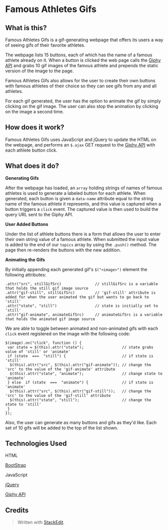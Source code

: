 # Famous Athletes Gifs

## What is this?

Famous Athletes Gifs is a gif-generating webpage that offers its users a way of seeing gifs of their favorite athletes.

The webpage lists 15 buttons, each of which has the name of a famous athlete already on it. When a button is clicked the web page calls the  [Giphy API](https://github.com/Giphy) and grabs 10 gif images of the famous athlete and prepends the static version of the image to the page.

Famous Athletes Gifs also allows for the user to create their own buttons with famous athletes of their choice so they can see gifs from any and all athletes.

For each gif generated, the user has the option to animate the gif by simply clicking on the gif image. The user can also stop the animation by clicking on the image a second time.


## How does it work?

Famous Athletes Gifs uses JavaScript and jQuery to update the HTML on the webpage, and performs an `$.ajax`  GET request to the [Giphy API](https://github.com/Giphy) with each athlete button click.


## What does it do?

**Generating Gifs**

After the webpage has loaded, an `array` holding strings of names of famous athletes is used to generate a labeled button for each athlete. When generated, each button is given a `data-name` attribute equal to the string name of the famous athlete it represents, and this value is captured when a button triggers a `click` event. The captured value is then used to build the query URL sent to the Giphy API.


**User Added Buttons**

Under the list of athlete buttons there is a form that allows the user to enter their own string value of a famous athlete. When submitted the input value is added to the end of our `topics` array by using the  `.push()`  method. The page then re-renders the buttons with the new addition.


**Animating the Gifs**

By initially appending each generated gif's `$("<image>")` element the following attributes:
```
.attr("src", stillGifSrc)  				// stillGifSrc is a variable that holds the still gif image source
.attr("gif-still", stillGifSrc)			// 'gif-still' attribute is added for when the user animated the gif but wants to go back to 'still'
.attr("state", "still")					// state is initially set to 'still'
.attr("gif-animate", animateGifSrc)	 	// animateGifSrc is a variable that holds the animated gif image source
```
We are able to toggle between animated and non-animated gifs with each `click` event registered on the image with the following code:
```
$(image).on("click", function () {
 var state = $(this).attr("state"); 				// state grabs value of 'still' or 'animate'
 if (state  ===  "still") {							// if state is 'still'
  $(this).attr("src", $(this).attr("gif-animate"));	// change the 'src' to the value of the 'gif-animate' attribute	
  $(this).attr("state", "animate");					// change state to 'animate'
 } else  if (state  ===  "animate") {				// if state is 'animate'
  $(this).attr("src", $(this).attr("gif-still"));	// change the 'src' to the value of the 'gif-still' attribute
  $(this).attr("state", "still");					// change the state to 'still'
 }
});
```

Also, the user can generate as many buttons and gifs as they'd like. Each set of 10 gifs will be added to the top of the list shown.


## Technologies Used

HTML

[BootStrap](https://getbootstrap.com/)

JavaScript

[jQuery](https://jquery.com/)

[Giphy API](https://github.com/Giphy)


## Credits


> Written with  [StackEdit](https://stackedit.io/).